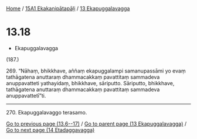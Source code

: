 
[Home](/) / [15A1 Ekakanipātapāḷi](../../15A1.md) / [13 Ekapuggalavagga](../13.md)

# 13.18

* Ekapuggalavagga

(187.)

269\. “Nāhaṃ, bhikkhave, aññaṃ ekapuggalampi samanupassāmi yo evaṃ tathāgatena anuttaraṃ dhammacakkaṃ pavattitaṃ sammadeva anuppavatteti yathayidaṃ, bhikkhave, sāriputto. Sāriputto, bhikkhave, tathāgatena anuttaraṃ dhammacakkaṃ pavattitaṃ sammadeva anuppavattetī”ti.

---

270\. Ekapuggalavaggo terasamo.



[Go to previous page (13.6--17)](13.6--17.md) / [Go to parent page (13 Ekapuggalavagga)](../13.md) / [Go to next page (14 Etadaggavagga)](../14.md)


